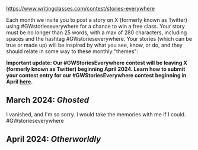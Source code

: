 https://www.writingclasses.com/contest/stories-everywhere

Each month we invite you to post a story on X (formerly known as Twitter) using #GWstorieseverywhere for a chance to win a free class. Your story must be no longer than 25 words, with a max of 280 characters, including spaces and the hashtag #GWstorieseverywhere. Your stories (which can be true or made up) will be inspired by what you see, know, or do, and they should relate in some way to these monthly "themes":

**Important update: Our #GWStoriesEverywhere contest will be leaving X (formerly known as Twitter) beginning April 2024. Learn how to submit your contest entry for our #GWStoriesEverywhere contest beginning in April [here](https://v2.writingclasses.com/contests/gwstorieseverywhere-contest).**

## **March 2024:** _Ghosted_

I vanished, and I'm so sorry. I would take the memories with me if I could. #GWstorieseverywhere

## **April 2024:** _Otherworldly_
